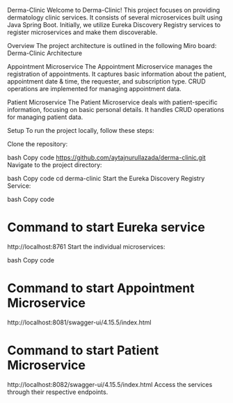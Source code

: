 Derma-Clinic
Welcome to Derma-Clinic! This project focuses on providing dermatology clinic services. It consists of several microservices built using Java Spring Boot. Initially, we utilize Eureka Discovery Registry services to register microservices and make them discoverable.

Overview
The project architecture is outlined in the following Miro board: Derma-Clinic Architecture

Appointment Microservice
The Appointment Microservice manages the registration of appointments. It captures basic information about the patient, appointment date & time, the requester, and subscription type. CRUD operations are implemented for managing appointment data.

Patient Microservice
The Patient Microservice deals with patient-specific information, focusing on basic personal details. It handles CRUD operations for managing patient data.

Setup
To run the project locally, follow these steps:

Clone the repository:

bash
Copy code
https://github.com/aytajnurullazada/derma-clinic.git
Navigate to the project directory:

bash
Copy code
cd derma-clinic
Start the Eureka Discovery Registry Service:

bash
Copy code

# Command to start Eureka service

http://localhost:8761
Start the individual microservices:

bash
Copy code

# Command to start Appointment Microservice

http://localhost:8081/swagger-ui/4.15.5/index.html

# Command to start Patient Microservice

http://localhost:8082/swagger-ui/4.15.5/index.html
Access the services through their respective endpoints.
